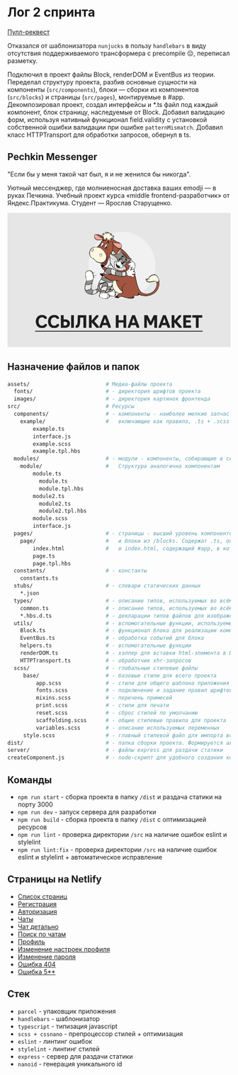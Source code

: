 # Лог 2 спринта

[Пулл-реквест](https://github.com/Starushchenko/middle.messenger.praktikum.yandex/pull/2)

Отказался от шаблонизатора `nunjucks` в пользу `handlebars` в виду отсутствия поддерживаемого трансформера с 
precompile 😔, переписал разметку.

Подключил в проект файлы Block, renderDOM и EventBus из теории. Переделал структуру проекта, разбив основные 
сущности на компоненты (`src/components`), блоки — сборки из компонентов (`src/blocks`) и страницы 
(`src/pages`), монтируемые в #app. Декомпозировал проект, создал интерфейсы и *.ts файл под каждый компонент, блок 
страницу, наследуемые от Block. Добавил валидацию форм, используя нативный функционал field.validity с установкой 
собственной ошибки валидации при ошибке `patternMismatch`. Добавил класс HTTPTransport для обработки запросов, 
обернул в ts.

## Pechkin Messenger

"Если бы у меня такой чат был, я и не женился бы никогда".

Уютный мессенджер, где молниеносная доставка ваших emodji — в руках Печкина.
Учебный проект курса «middle frontend-разработчик» от Яндекс.Практикума. Студент — Ярослав Старущенко.

[![ССЫЛКА НА МАКЕТ](/assets/images/readme-design-link.png)](https://www.figma.com/file/kwyb3JD0tw9wrlqFyZbA1z/pechkin-messenger?node-id=0%3A1)


## Назначение файлов и папок

```bash
assets/                        # Медиа-файлы проекта
  fonts/                       # - директория шрифтов проекта
  images/                      # - директория картинок фронтенда
src/                           # Ресурсы
  components/                  # - компоненты - наиболее мелкие запчасти проекта,
    example/                   #   включающие как правило, .ts + .scss + .tpl.hbs + interface.ts
        example.ts
        interface.js
        example.scss
        example.tpl.hbs
  modules/                     # - модули - компоненты, собирающие в себя другие компоненты из /components.
    module/                    #   Структура аналогична компонентам
        module.ts
          module.ts
          module.tpl.hbs
        module2.ts
          module2.ts
          module2.tpl.hbs
        module.scss
        interface.js
  pages/                       # - страницы - высший уровень компонентов, включающий компоненты из /components
    page/                      #   и блоки из /blocks. Содержат .ts, описывающий структуру, .tpl.hbs с шаблоном
        index.html             #   и index.html, содержащий #app, в который монтируется приложение
        page.ts
        page.tpl.hbs
  constants/                   # - константы
    constants.ts               
  stubs/                       # - словари статических данных
    *.json
  types/                       # - описание типов, используемых во всём проекте
    common.ts                  # - описание типов, используемых во всём проекте
    *.hbs.d.ts                 # - декларации типов файлов для изображений, шаблонизатора, etc.
  utils/                       # - вспомогательные функции, используемые на всём проекте
    Block.ts                   # - функционал блока для реализации компонентов всех уровней
    EventBus.ts                # - обработка событий для блока
    helpers.ts                 # - вспомогательные функции
    renderDOM.ts               # - хэлпер для вставки html-элемента в DOM
    HTTPTransport.ts           # - обработчик xhr-запросов
  scss/                        # - глобальные стилевые файлы 
     base/                     # - базовые стили для всего проекта
         app.scss              # - стили для общего шаблона приложения
         fonts.scss            # - подключение и задание правил шрифтов
         mixins.scss           # - перечень примесей
         print.scss            # - стили для печати
         reset.scss            # - сброс стилей по умолчанию
         scaffolding.scss      # - общие стилевые правила для проекта
         variables.scss        # - описание используемых переменных
     style.scss                # - главный стилевой файл для импорта всех остальных
dist/                          # - папка сборки проекта. Формируется автоматически
server/                        # - файлы express для раздачи статики
createComponent.js             # - node-скрипт для удобного создания компонентов
```

## Команды
- `npm run start` - сборка проекта в папку `/dist` и раздача статики на порту 3000
- `npm run dev` - запуск сервера для разработки
- `npm run build` - сборка проекта в папку `/dist` с оптимизацией ресурсов
- `npm run lint` - проверка директории `/src` на наличие ошибок eslint и stylelint
- `npm run lint:fix` - проверка директории `/src` на наличие ошибок eslint и stylelint + автоматическое исправление

## Страницы на Netlify
- [Список страниц](https://deploy--shiny-croissant-34c918.netlify.app/index/)
- [Регистрация](https://deploy--shiny-croissant-34c918.netlify.app/register/)
- [Авторизация](https://deploy--shiny-croissant-34c918.netlify.app/auth/)
- [Чаты](https://deploy--shiny-croissant-34c918.netlify.app/)
- [Чат детально](https://deploy--shiny-croissant-34c918.netlify.app/chat/)
- [Поиск по чатам](https://deploy--shiny-croissant-34c918.netlify.app/empty-search/)
- [Профиль](https://deploy--shiny-croissant-34c918.netlify.app/profile/)
- [Изменение настроек профиля](https://deploy--shiny-croissant-34c918.netlify.app/change-settings/)
- [Изменение пароля](https://deploy--shiny-croissant-34c918.netlify.app/change-password/)
- [Ошибка 404](https://deploy--shiny-croissant-34c918.netlify.app/error-404/)
- [Ошибка 5**](https://deploy--shiny-croissant-34c918.netlify.app/error-500/)

## Стек
- `parcel` - упаковщик приложения
- `handlebars` - шаблонизатор
- `typescript` - типизация javascript
- `scss + cssnano` - препроцессор стилей + оптимизация
- `eslint` - линтинг ошибок
- `stylelint` - линтинг стилей
- `express` - сервер для раздачи статики
- `nanoid` - генерация уникального id
